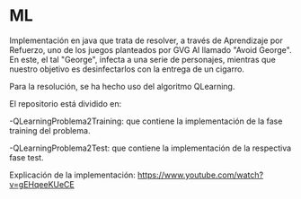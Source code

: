 # ML

Implementación en java que trata de resolver, a través de Aprendizaje por Refuerzo, uno de los juegos planteados por GVG AI llamado "Avoid George". En este, 
el tal "George", infecta a una serie de personajes, mientras que nuestro objetivo es desinfectarlos con la entrega de un cigarro.

Para la resolución, se ha hecho uso del algoritmo QLearning. 

El repositorio está dividido en:

  -QLearningProblema2Training: que contiene la implementación de la fase training del problema.
  
  -QLearningProblema2Test: que contiene la implementación de la respectiva fase test.
  
Explicación de la implementación: https://www.youtube.com/watch?v=gEHqeeKUeCE
